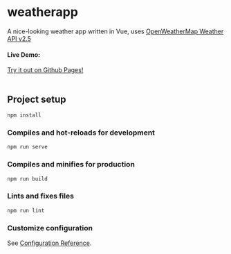 # weatherapp
A nice-looking weather app written in Vue, uses [OpenWeatherMap Weather API v2.5](https://openweathermap.org/current)
 
#### Live Demo:
[Try it out on Github Pages!](https://fabio5271.github.io/weatherapp/)
<br />
<br />

## Project setup
```
npm install
```

### Compiles and hot-reloads for development
```
npm run serve
```

### Compiles and minifies for production
```
npm run build
```

### Lints and fixes files
```
npm run lint
```

### Customize configuration
See [Configuration Reference](https://cli.vuejs.org/config/).

